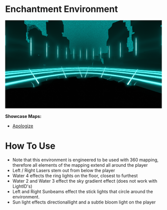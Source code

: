 # Enchantment Environment
![Enchantment Environment](Enchantment.png)

**Showcase Maps:**
- [Apologize](https://beatsaver.com/maps/3ea7f)

# How To Use

- Note that this environment is engineered to be used with 360 mapping, therefore all elements of the mapping extend all around the player
- Left / Right Lasers stem out from below the player
- Water 4 effects the ring lights on the floor, closest to furthest
- Water 2 and Water 3 effect the sky gradient effect (does not work with LightID's)
- Left and Right Sunbeams effect the stick lights that circle around the environment.
- Sun light effects directionallight and a subtle bloom light on the player